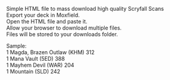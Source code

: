 Simple HTML file to mass download high quality Scryfall Scans  
Export your deck in Moxfield.  
Open the HTML file and paste it.   
Allow your browser to download multiple files.  
Files will be stored to your downloads folder.  

Sample:   
1 Magda, Brazen Outlaw (KHM) 312  
1 Mana Vault (5ED) 388  
1 Mayhem Devil (WAR) 204  
1 Mountain (SLD) 242 
